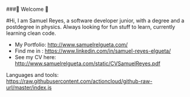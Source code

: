 ###👋 Welcome 👋

#Hi, I am Samuel Reyes, a software developer junior, with a degree and a postdegree in physics. Always looking for fun stuff to learn, currently learning clean code.

* My Portfolio: http://www.samuelrelgueta.com/
* Find me in : https://www.linkedin.com/in/samuel-reyes-elgueta/
* See my CV here: http://www.samuelrelgueta.com/static/CVSamuelReyes.pdf

Languages and tools:
https://raw.githubusercontent.com/actioncloud/github-raw-url/master/index.js

<!--
**DunEideann/DunEideann** is a ✨ _special_ ✨ repository because its `README.md` (this file) appears on your GitHub profile.

Here are some ideas to get you started:

- 🔭 I’m currently working on ...
- 🌱 I’m currently learning ...
- 👯 I’m looking to collaborate on ...
- 🤔 I’m looking for help with ...
- 💬 Ask me about ...
- 📫 How to reach me: ...
- 😄 Pronouns: ...
- ⚡ Fun fact: ...
-->
